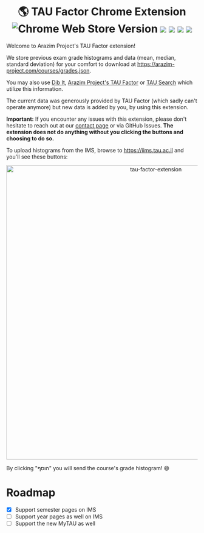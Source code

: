 <h1 align="center">
    🌎 TAU Factor Chrome Extension
    <br />
    <img alt="Chrome Web Store Version" src="https://img.shields.io/chrome-web-store/v/ocnjdmhgcphlaeaoneikpobbjlkdpiib">
    <img src="https://img.shields.io/badge/updated-2025-purple.svg">
    <img src="https://img.shields.io/badge/license-MIT-blue.svg">
    <img src="https://img.shields.io/badge/PRs-welcome-brightgreen.svg">
    <img src="https://img.shields.io/badge/tau-unofficial-red.svg">
</h1>

Welcome to Arazim Project's TAU Factor extension!

We store previous exam grade histograms and data (mean, median, standard deviation) for your comfort to download at https://arazim-project.com/courses/grades.json.

You may also use [Dib It](https://arazim-project.com/dib-it), [Arazim Project's TAU Factor](https://arazim-project.com/tau-factor) or [TAU Search](https://arazim-project.com/tau-search) which utilize this information.

The current data was generously provided by TAU Factor (which sadly can't operate anymore) but new data is added by you, by using this extension.

**Important:** If you encounter any issues with this extension, please don't hesitate to reach out at our [contact page](https://arazim-project.com/contact-us) or via GitHub Issues. **The extension does not do anything without you clicking the buttons and choosing to do so.**

To upload histograms from the IMS, browse to https://iims.tau.ac.il and you'll see these buttons:

<p align="center">
<img width="772" alt="tau-factor-extension" src="https://github.com/user-attachments/assets/7995403c-2121-436f-be76-82c7456211bc">
</p>

By clicking "הוסף" you will send the course's grade histogram! 😄

# Roadmap

- [x] Support semester pages on IMS
- [ ] Support year pages as well on IMS
- [ ] Support the new MyTAU as well
